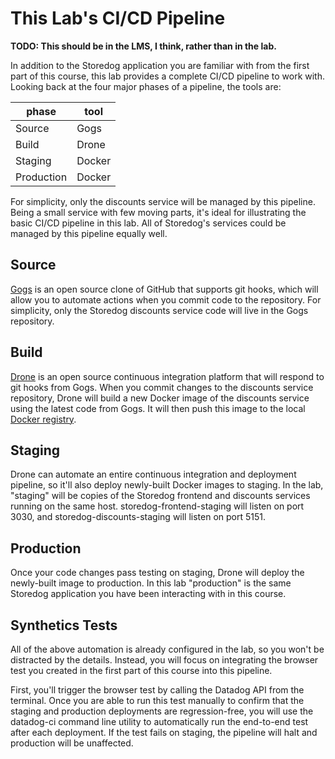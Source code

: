 This Lab's CI/CD Pipeline
===

**TODO: This should be in the LMS, I think, rather than in the lab.**

In addition to the Storedog application you are familiar with from the first part of this course, this lab provides a complete CI/CD pipeline to work with. Looking back at the four major phases of a pipeline, the tools are:

| phase      | tool      |
| ---        | ---       |
| Source     | Gogs      |
| Build      | Drone     |
| Staging    | Docker    |
| Production | Docker    |

For simplicity, only the discounts service will be managed by this pipeline. Being a small service with few moving parts, it's ideal for illustrating the basic CI/CD pipeline in this lab. All of Storedog's services could be managed by this pipeline equally well.

Source
---
[Gogs](https://gogs.io/) is an open source clone of GitHub that supports git hooks, which will allow you to automate actions when you commit code to the repository. For simplicity, only the Storedog discounts service code will live in the Gogs repository.

Build
---
[Drone](https://www.drone.io/) is an open source continuous integration platform that will respond to git hooks from Gogs. When you commit changes to the discounts service repository, Drone will build a new Docker image of the discounts service using the latest code from Gogs. It will then push this image to the local [Docker registry](https://hub.docker.com/_/registry).

Staging
---
Drone can automate an entire continuous integration and deployment pipeline, so it'll also deploy newly-built Docker images to staging. In the lab, "staging" will be copies of the Storedog frontend and discounts services running on the same host. storedog-frontend-staging will listen on port 3030, and storedog-discounts-staging will listen on port 5151.

Production
---
Once your code changes pass testing on staging, Drone will deploy the newly-built image to production. In this lab "production" is the same Storedog application you have been interacting with in this course.

Synthetics Tests
---
All of the above automation is already configured in the lab, so you won't be distracted by the details. Instead, you will focus on integrating the browser test you created in the first part of this course into this pipeline. 

First, you'll trigger the browser test by calling the Datadog API from the terminal. Once you are able to run this test manually to confirm that the staging and production deployments are regression-free, you will use the datadog-ci command line utility to automatically run the end-to-end test after each deployment. If the test fails on staging, the pipeline will halt and production will be unaffected.

